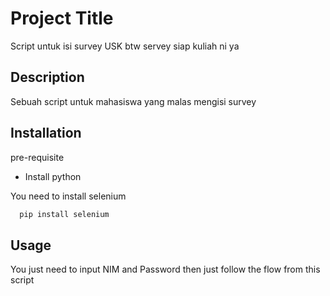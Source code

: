 # Project Title

Script untuk isi survey USK btw servey siap kuliah ni ya

## Description

Sebuah script untuk mahasiswa yang malas mengisi survey

## Installation
pre-requisite
- Install python

You need to install selenium

```bash
  pip install selenium
```

## Usage

You just need to input NIM and Password
then just follow the flow from this script
